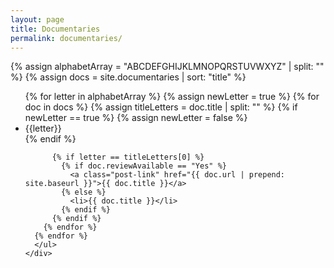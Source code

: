 ```yaml
---
layout: page
title: Documentaries
permalink: documentaries/
---
```


{% assign alphabetArray = "ABCDEFGHIJKLMNOPQRSTUVWXYZ" | split: "" %}
{% assign docs = site.documentaries | sort: "title" %}

<div class="container-fluid">
  <div class="row">
    <div class="col-md-12">
      <ul class="list-unstyled">
      {% for letter in alphabetArray  %}
        {% assign newLetter = true %}
        {% for doc in docs %}
          {% assign titleLetters = doc.title | split: "" %}
          {% if newLetter == true %}
            {% assign newLetter = false %}
            <li>{{letter}}</li>
          {% endif %}
          
          {% if letter == titleLetters[0] %}
            {% if doc.reviewAvailable == "Yes" %}
              <a class="post-link" href="{{ doc.url | prepend: site.baseurl }}">{{ doc.title }}</a>
            {% else %}
              <li>{{ doc.title }}</li>
            {% endif %}
          {% endif %}
        {% endfor %}
      {% endfor %}
      </ul>
    </div>
  </div>
</div>